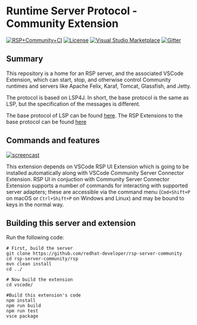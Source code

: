 # Runtime Server Protocol - Community Extension

[![RSP+Community+CI](https://img.shields.io/github/workflow/status/redhat-developer/rsp-server-community/RSP%20Community%20CI)](https://github.com/redhat-developer/rsp-server-community/actions)
[![License](https://img.shields.io/badge/license-EPLv2.0-brightgreen.svg)](https://github.com/redhat-developer/rsp-server-community/blob/master/README.md)
[![Visual Studio Marketplace](https://vsmarketplacebadge.apphb.com/version/redhat.vscode-server-connector.svg)](https://marketplace.visualstudio.com/items?itemName=redhat.vscode-community-server-connector)
[![Gitter](https://badges.gitter.im/redhat-developer/server-connector.svg)](https://gitter.im/redhat-developer/server-connector?utm_source=badge&utm_medium=badge&utm_campaign=pr-badge)


## Summary

This repository is a home for an RSP server, and the associated VSCode Extension, which can start, stop, and otherwise control Community runtimes and servers like Apache Felix, Karaf, Tomcat, Glassfish, and Jetty. 

The protocol is based on LSP4J. In short, the base protocol is the same as LSP, but the specification of the messages is different. 

The base protocol of LSP can be found [here](https://microsoft.github.io/language-server-protocol/specification). 
The RSP Extensions to the base protocol can be found [here](https://github.com/redhat-developer/rsp-server/blob/master/schema/src/main/resources/schemaMD/specification.md)


## Commands and features

[![ screencast ](https://img.youtube.com/vi/8JIcEzoPhlE/hqdefault.jpg)](https://youtu.be/8JIcEzoPhlE)

This extension depends on VSCode RSP UI Extension which is going to be installed automatically along with VSCode Community Server Connector Extension. RSP UI in conjuction with Community Server Connector Extension supports a number of commands for interacting with supported server adapters; these are accessible via the command menu (`Cmd+Shift+P` on macOS or `Ctrl+Shift+P` on Windows and Linux) and may be bound to keys in the normal way.




## Building this server and extension

Run the following code:

    # First, build the server
    git clone https://github.com/redhat-developer/rsp-server-community
    cd rsp-server-community/rsp
    mvn clean install
    cd ../

    # Now build the extension
    cd vscode/

    #Build this extension's code
    npm install
    npm run build
    npm run test
    vsce package


